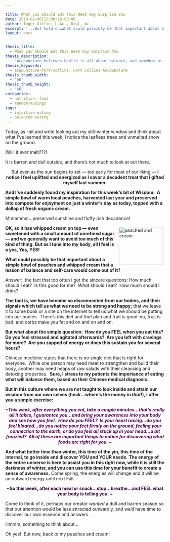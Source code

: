 ```yaml
---

title: What you Should Eat this Week may Surprise You
date: 2010-02-06T15:00:28+00:00
author: Inger Giffin, L.Ac., Dipl. Ac.
excerpt: '...But hold on…what could possibly be that important about a simple bowl of peaches and whipped cream that a lesson of balance and self-care would come out of it? Answer:  the fact that too often I get the sincere questions: How much should I eat?  Is this good for me?  What should I eat?  How much should I drink?  The fact is, we have become so disconnected from our bodies, and their signals which tell us what we need to be strong and happy; that we leave it to some book or a site on the internet to tell us what we should be putting into our bodies.  There’s this diet and that plan and fruit is good–no, fruit is bad, and carbs make you fat and on and on and on.  But what about the simple question:  How do you FEEL when you eat this?'
layout: post


thesis_title:
  - What you Should Eat this Week may Surprise You
thesis_description:
  - "Acupuncture believes health is all about balance, and somehow in the midst of strict healthy eating we've got to find our own balance there too. "
thesis_keywords:
  - acupuncture-fort-collins, Fort Collins Acupuncture
thesis_thumb_width:
  - "66"
thesis_thumb_height:
  - "66"
categories:
  - nutrition--food
  - random-musings
tags:
  - intuitive-eating
  - balanced-eating
---
```

Today, as I sit and write looking out my still-winter window and think about what I’ve learned this week, I notice the leafless trees and unmelted snow on the ground.

(Will it _ever_ melt???)

It is barren and dull outside, and there’s not much to look at out there.

<p style="text-align: center;">
  But even as the sun begins to set &#8212; too early for most of our liking &#8212; <strong>I notice I feel uplifted and energized as I savor a decadent treat that I gifted myself last summer. </strong>
</p>

**And I’ve suddenly found my inspiration for this week’s bit of Wisdom:  A simple bowl of warm local peaches, harvested last year and preserved into compote for enjoyment on just a winter’s day as today, topped with a dollop of fresh organic cream.**

Mmmmmm…preserved sunshine and fluffy rich decadence!

<img src="http://origin.ih.constantcontact.com/fs085/1102844965003/img/8.jpg" alt="peached and cream" width="140" height="120" align="right" border="0" hspace="5" vspace="5" />

**OK, so it has whipped cream on top &#8212; even sweetened with a small amount of unrefined sugar &#8212; and we generally want to avoid too much of this kind of thing.** **But as I tune into my body, all I feel is a yes, Yes, YES!**

**What could possibly be that important about a simple bowl of peaches and whipped cream that a lesson of balance and self-care would come out of it?**

Answer:  the fact that too often I get the sincere questions: How much should I eat?  Is this good for me?  _What_ should I eat?  How much should I drink?

**The fact is, we have become so disconnected from our bodies, and their signals which tell us what we need to be strong and happy;** that we leave it to some book or a site on the internet to tell us what we should be putting into our bodies.  There’s _this_ diet and _that_ plan and fruit is good–no, fruit is bad, and carbs make you fat and on and on and on.

**But what about the simple question:  How do you FEEL when you eat this?  Do you feel stressed and agitated afterwards?  Are you left with cravings for more?  Are you zapped of energy or does this sustain you for several hours?**

Chinese medicine states that there is no single diet that is right for everyone.  While one person may need meat to strengthen and build their body, another may need heaps of raw salads with their cleansing and detoxing properties.  **Sure, I stress to my patients the importance of eating what will balance them, based on their Chinese medical diagnosis.**

**But in this culture where we are not taught to look inside and attain our wisdom from our own selves (heck…where’s the money in _that_!), I offer you a simple exercise:**

<p style="text-align: center;">
  <span style="color: #570057;"><strong><em>~This week, after everything you eat, take a couple minutes…that’s really all it takes, I guarantee you…and bring your awareness into your body and see how you feel.  How do you FEEL?  Is your heart racing…do you feel bloated…do you notice your feet firmly on the ground, feeling your connection to the earth, or do you feel all stuck up in your head…a bit frenzied?  All of these are important things to notice for discovering what foods are right for you. ~</em></strong></span>
</p>

**And what better time than winter, this time of the yin, this time of the internal, to go inside and discover YOU and YOUR needs.** **The energy of the entire universe is here to assist you in this right now, while it is still the darkness of winter, and you can use this time for your benefit to create a sense of awareness.** Come spring, the energies will change and it will be an outward energy until next Fall.

<p style="text-align: center;">
  <span style="color: #380038;"><strong>~So this week, after each meal or snack…stop…breathe…and FEEL what your body is telling you. ~</strong></span>
</p>

Come to think of it, perhaps our creator _wanted_ a dull and barren season so that our attention would be less attracted outwardly, and we’d have time to discover our own essence and answers.

Hmmm, something to think about…

Oh yes!  But now, back to my peaches and cream!